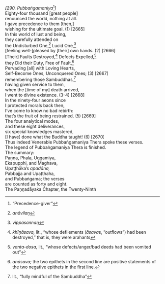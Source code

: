 *\[290. Pubbaṅgamaniya*[^1]*\]*  
Eighty-four thousand \[great people\]  
renounced the world, nothing at all.  
I gave precedence to them \[then,\]  
wishing for the ultimate goal. (1) \[2665\]  
In this world of lust and being,  
they carefully attended on  
the Undisturbed One,[^2] Lucid One,[^3]  
\[feeling well-\]pleased by \[their\] own hands. (2) \[2666\]  
\[Their\] Faults Destroyed,[^4] Defects Expelled,[^5]  
they Did their Duty, Free of Fault,[^6]  
Pervading \[all\] with Loving Hearts,  
Self-Become Ones, Unconquered Ones; (3) \[2667\]  
remembering those Sambuddhas,[^7]  
having given service to them,  
when the \[time of my\] death arrived,  
I went to divine existence. (3-4) \[2668\]  
In the ninety-four aeons since  
I protected morals back then,  
I’ve come to know no bad rebirth:  
that’s the fruit of being restrained. (5) \[2669\]  
The four analytical modes,  
and these eight deliverances,  
six special knowledges mastered,  
\[I have\] done what the Buddha taught! (6) \[2670\]  
Thus indeed Venerable Pubbaṅgamaniya Thera spoke these verses.  
The legend of Pubbaṅgamaniya Thera is finished.  
The summary:  
Paṇṇa, Phala, Uggamiya,  
Ekapupphi, and Maghava,  
Upaṭṭhāka’s *apadāna,*  
Pabbajja and Upaṭṭhaha,  
and Pubbaṅgama; the verses  
are counted as forty and eight.  
The Paṇṇadāyaka Chapter, the Twenty-Ninth  
[^1]: “Precedence-giver”  
[^2]: *anāvilaŋ*  
[^3]: *vippasannaŋ*  
[^4]: *khīṇâsava,* lit., “whose defilements (*āsava*s, “outflows”) had
    been destroyed,” that is, they were arahants  
[^5]: *vanta-dosa,* lit., “whose defects/anger/bad deeds had been
    vomited out”  
[^6]: *anāsava;* the two epithets in the second line are positive
    statements of the two negative epithets in the first line.  
[^7]: lit., “fully mindful of the Sambuddha”
